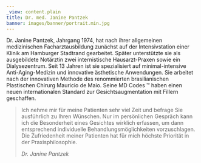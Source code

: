 ```yaml
---
_view: content.plain
title: Dr. med. Janine Pantzek
banner: images/banner/portrait.min.jpg
---
```


Dr. Janine Pantzek, Jahrgang 1974, hat nach ihrer allgemeinen medizinischen Facharztausbildung zunächst auf der Intensivstation einer Klinik am Hamburger Stadtrand gearbeitet. Später unterstützte sie als ausgebildete Notärztin zwei internistische Hausarzt-Praxen sowie ein Dialysezentrum. Seit 13 Jahren ist sie spezialisiert auf minimal-intensive Anti-Aging-Medizin und innovative ästhetische Anwendungen. Sie arbeitet nach der innovativen Methode des renommierten brasilianischen Plastischen Chirurg Mauricio de Maio. Seine MD Codes ™ haben einen neuen internationalen Standard zur Gesichtsaugmentation mit Fillern geschaffen. 

> Ich nehme mir für meine Patienten sehr viel Zeit und befrage Sie ausführlich zu Ihren Wünschen. Nur im persönlichen Gespräch kann ich die Besonderheit eines Gesichtes wirklich erfassen, um dann entsprechend individuelle Behandlungsmöglichkeiten vorzuschlagen. Die Zufriedenheit meiner Patienten hat für mich höchste Priorität in der Praxisphilosophie.
> <footer><cite>Dr. Janine Pantzek</cite></footer>
